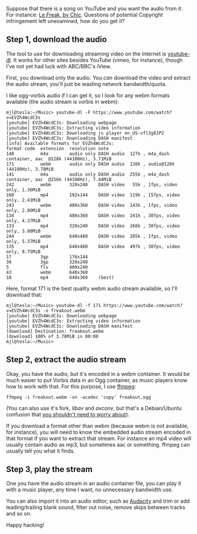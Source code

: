<!-- 
.. title: How to get audio from an online video
.. slug: get-audio-from-youtube-video
.. date: 2015-03-04 10:54:14 UTC+11:00
.. tags: how-to, tip, youtube, ffmpeg, audio
.. category: hacks
.. link: 
.. description: 
.. type: text
-->


Suppose that there is a song on YouTube and you want the audio from
it. For instance:
[Le Freak, by Chic](https://www.youtube.com/watch?v=EVZh4WcdC3s). Questions
of potential Copyright infringement left unexamined, how do you get
it?

<!--TEASER_END -->

Step 1, download the audio
----

The tool to use for downloading streaming video on the Internet is
[youtube-dl](https://rg3.github.io/youtube-dl/). It works for other
sites besides YouTube (vimeo, for instance), though I've not yet had
luck with ABC/BBC's iView.

First, you download only the audio. You *can* download the video and
extract the audio stream, you'll just be wasting network
bandwidth/quota.

I like ogg-vorbis audio if I can get it, so I look for any webm
formats available (the audio stream is vorbis in webm):

```text
mjl@tesla:~/Music> youtube-dl -F https://www.youtube.com/watch?v=EVZh4WcdC3s
[youtube] EVZh4WcdC3s: Downloading webpage
[youtube] EVZh4WcdC3s: Extracting video information
[youtube] EVZh4WcdC3s: Downloading js player en_US-vfl3g8JP2
[youtube] EVZh4WcdC3s: Downloading DASH manifest
[info] Available formats for EVZh4WcdC3s:
format code  extension  resolution note
140          m4a        audio only DASH audio  127k , m4a_dash container, aac  @128k (44100Hz), 3.71MiB
171          webm       audio only DASH audio  138k , audio@128k (44100Hz), 3.78MiB
141          m4a        audio only DASH audio  255k , m4a_dash container, aac  @256k (44100Hz), 7.44MiB
242          webm       320x240    DASH video   55k , 1fps, video only, 1.36MiB
160          mp4        192x144    DASH video  119k , 15fps, video only, 2.41MiB
243          webm       480x360    DASH video  143k , 1fps, video only, 2.80MiB
134          mp4        480x360    DASH video  241k , 30fps, video only, 4.37MiB
133          mp4        320x240    DASH video  268k , 30fps, video only, 3.08MiB
244          webm       640x480    DASH video  285k , 1fps, video only, 5.37MiB
135          mp4        640x480    DASH video  497k , 30fps, video only, 8.75MiB
17           3gp        176x144    
36           3gp        320x240    
5            flv        400x240    
43           webm       640x360    
18           mp4        640x360    (best)
```

Here, format 171 is the best quality webm audio stream available, so
I'll download that:

```text
mjl@tesla:~/Music> youtube-dl -f 171 https://www.youtube.com/watch?v=EVZh4WcdC3s -o freakout.webm
[youtube] EVZh4WcdC3s: Downloading webpage
[youtube] EVZh4WcdC3s: Extracting video information
[youtube] EVZh4WcdC3s: Downloading DASH manifest
[download] Destination: freakout.webm
[download] 100% of 3.78MiB in 00:00
mjl@tesla:~/Music> 
```

Step 2, extract the audio stream
----

Okay, you have the audio, but it's encoded in a webm container. It
would be much easier to put Vorbis data in an Ogg container, as music
players know how to work with that.  For this purpose, I use
[ffmpeg](https://www.ffmpeg.org/):

```shell
ffmpeg -i freakout.webm -vn -acodec 'copy' freakout.ogg
```

(You can also use it's fork, *libav* and *avconv*, but that's a
Debian/Ubuntu confusion that
[you shouldn't need to worry about](http://stackoverflow.com/questions/9477115/what-are-the-differences-and-similarities-between-ffmpeg-libav-and-avconv)).

If you download a format other than webm (because webm is not
available, for instance), you will need to know the embedded audio
stream encoded in that format if you want to extract that stream. For
instance an mp4 video will usually contain audio as mp3, but sometimes
aac or something.  ffmpeg can usually tell you what it finds.

Step 3, play the stream
----

One you have the audio stream in an audio container file, you can play
it with a music player, any time I want, no unnecessary bandwidth use.

You can also import it into an audio editor, such as
[Audacity](http://web.audacityteam.org/) and trim or add
leading/trailing blank sound, filter out noise, remove skips between
tracks and so on.

Happy hacking!

